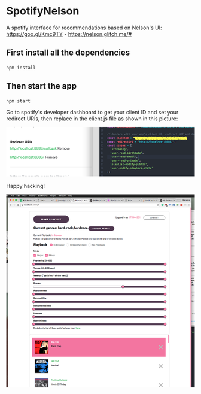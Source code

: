 # SpotifyNelson
A spotify interface for recommendations based on Nelson's UI: https://goo.gl/Kmc9TY - https://nelson.glitch.me/#

## First install all the dependencies


``npm install``

## Then start the app


``npm start``

Go to spotify's developer dashboard to get your client ID and set your redirect URIs, then replace in the client.js file as shown in this picture:

<img src="screenshot.png"/>


Happy hacking!


<img src="works.png"/>
